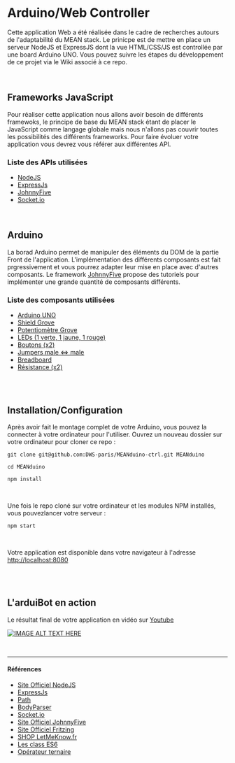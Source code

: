# Arduino/Web Controller
Cette application Web a été réalisée dans le cadre de recherches autours de l'adaptabilité du MEAN stack. Le prinicpe est de mettre en place un serveur NodeJS et ExpressJS dont la vue HTML/CSS/JS est controllée par une board Arduino UNO. Vous pouvez suivre les étapes du développement de ce projet via le Wiki associé à ce repo.

<br />

## Frameworks JavaScript
Pour réaliser cette application nous allons avoir besoin de différents framewoks, le principe de base du MEAN stack étant de placer le JavaScript comme langage globale mais nous n'allons pas couvrir toutes les possibilités des différents frameworks. Pour faire évoluer votre application vous devrez vous référer aux différentes API.

### Liste des APIs utilisées
- [NodeJS](https://nodejs.org/dist/latest-v8.x/docs/api/)
- [ExpressJs](http://expressjs.com/fr/4x/api.html)
- [JohnnyFive](http://johnny-five.io/api/)
- [Socket.io](https://socket.io/docs/)

<br />

## Arduino
La borad Arduino permet de manipuler des éléments du DOM de la partie Front de l'application. L'implémentation des différents composants est fait prgressivement et vous pourrez adapter leur mise en place avec d'autres composants. Le framework [JohnnyFive](http://johnny-five.io/api/) propose des tutoriels pour implémenter une grande quantité de composants différents.

### Liste des composants utilisées
- [Arduino UNO](https://letmeknow.fr/shop/arduino-officiels/153-a000066-arduino-uno-8058333490090.html?search_query=arduino&results=470)
- [Shield Grove](https://letmeknow.fr/shop/shields/925-base-shield-grove.html?search_query=grove&results=23)
- [Potentiomètre Grove](https://letmeknow.fr/shop/decouverte/928-potentiometre-10k-grove.html?search_query=grove&results=23)
- [LEDs (1 verte, 1 jaune, 1 rouge)](https://letmeknow.fr/shop/led/355-led-10mm-jaune.html?search_query=led&results=67)
- [Boutons (x2)](https://letmeknow.fr/shop/capteurs/416-boutons-poussoirs-tactiles.html?search_query=bouton&results=129)
- [Jumpers male <=> male](https://letmeknow.fr/shop/composants/31-kit-de-jumpers-6905752962641.html?search_query=jumper&results=25)
- [Breadboard](https://letmeknow.fr/shop/composants/34-carte-prototypage-rapide-3614400208224.html?search_query=breadboard&results=39)
- [Résistance (x2)](https://letmeknow.fr/shop/recherche?controller=search&orderby=position&orderway=desc&search_query=resistance&submit_search=)

<br /><br />

## Installation/Configuration
Après avoir fait le montage complet de votre Arduino, vous pouvez la connecter à votre ordinateur pour l'utiliser. Ouvrez un nouveau dossier sur votre ordinateur pour cloner ce repo :
```
git clone git@github.com:DWS-paris/MEANduino-ctrl.git MEANduino

cd MEANduino

npm install
```
<br />

Une fois le repo cloné sur votre ordinateur et les modules NPM installés, vous pouvezlancer votre serveur :
```
npm start
```
<br />

Votre application est disponible dans votre navigateur à l'adresse [http://localhost:8080](http://localhost:8080/)

<br /><br />

## L'arduiBot en action
Le résultat final de votre application en vidéo sur [Youtube](https://www.youtube.com/watch?v=wthGxhJ99E4)

[![IMAGE ALT TEXT HERE](https://github.com/DWS-paris/MEANduino-ctrl/blob/master/_wiki/IMG/coverVideo.png)](https://www.youtube.com/watch?v=wthGxhJ99E4)

<br>
<hr>

#### Références
- [Site Officiel NodeJS](https://nodejs.org/en/)
- [ExpressJs](http://expressjs.com/fr/)
- [Path](https://www.npmjs.com/package/path)
- [BodyParser](https://www.npmjs.com/package/body-parser)
- [Socket.io](https://socket.io/docs/)
- [Site Officiel JohnnyFive](http://johnny-five.io/)
- [Site Officiel Fritzing](http://fritzing.org/home/)
- [SHOP LetMeKnow.fr](https://letmeknow.fr/)
- [Les class ES6](https://googlechrome.github.io/samples/classes-es6/)
- [Opérateur ternaire](https://developer.mozilla.org/fr/docs/Web/JavaScript/Reference/Op%C3%A9rateurs/L_op%C3%A9rateur_conditionnel)